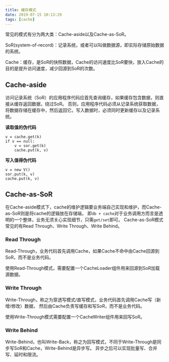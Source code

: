 ```yaml
---
title: 缓存模式
date: 2019-07-15 10:13:29
tags: [cache]
---
```


常见的模式有分为两大类：Cache-aside以及Cache-as-SoR。

SoR(system-of-record)：记录系统，或者可以叫做数据源，即实际存储原始数据的系统。

Cache：缓存，是SoR的快照数据，Cache的访问速度比SoR要快，放入Cache的目的是提升访问速度，减少回源到SoR的次数。

## Cache-aside

访问记录系统（SoR）的应用程序代码应首先查询缓存，如果缓存包含数据，则直接从缓存返回数据，绕过SoR。
否则，应用程序代码必须从记录系统获取数据，将数据存储在缓存中，然后返回它。写入数据时，必须同时更新缓存以及记录系统。

**读取值的伪代码**

```
v = cache.get(k)
if v == null:
    v = sor.get(k)
    cache.put(k, v)
```

**写入值得伪代码**

```
v = new V()
sor.put(k, v)
cache.put(k, v)
```

<!--more-->

## Cache-as-SoR

在Cache-aside模式下，cache的维护逻辑要业务端自己实现和维护，而Cache-as-SoR则是将cache的逻辑放在存储端，
即`db + cache`对于业务调用方而言是透明的一个整体，业务无须关心实现细节，只需`get/set`即可。
Cache-as-SoR模式常见的有Read Through、Write Through、Write Behind。

### Read Through

Read-Through，业务代码首先调用Cache，如果Cache不命中由Cache回源到SoR，而不是业务代码。

使用Read-Through模式，需要配置一个CacheLoader组件用来回源到SoR加载源数据。

### Write Through

Write-Through，称之为穿透写模式/直写模式，业务代码首先调用Cache写（新增/修改）数据，
然后由Cache负责写缓存和写SoR，而不是业务代码。

使用Write-Through模式需要配置一个CacheWriter组件用来回写SoR。

### Write Behind

Write-Behind，也叫Write-Back，称之为回写模式，不同于Write-Through是同步写SoR和Cache，Write-Behind是异步写。
异步之后可以实现批量写、合并写、延时和限流。
